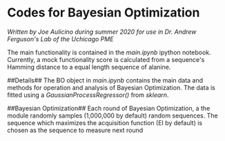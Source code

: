 # Codes for Bayesian Optimization
*Written by Joe Aulicino during summer 2020 for use in Dr. Andrew Ferguson's Lab of the Uchicago PME*

The main functionality is contained in the *main.ipynb* ipython notebook. Currently, a mock functionality score is  calculated from a sequence's Hamming distance to a equal length sequence of alanine. 

##Details##
The BO object in *main.ipynb* contains the main data and methods for operation and analysis of Bayesian Optimization. The data is fitted using a *GaussianProcessRegressor()* from *sklearn*. 

##Bayesian Optimization##
Each round of Bayesian Optimization, a the module randomly samples (1,000,000 by default) random sequences. The sequence which maximizes the acquisition function (EI by default) is chosen as the sequence to measure next round


